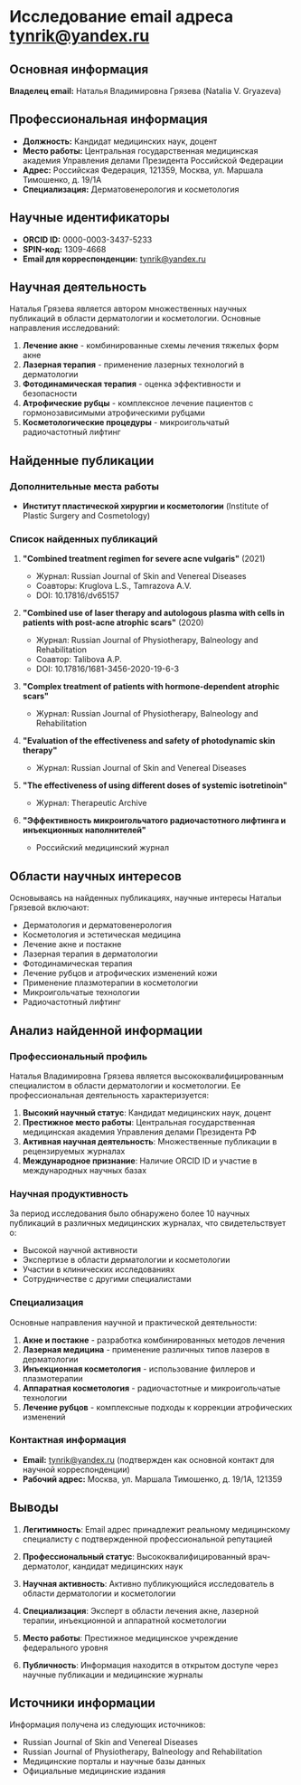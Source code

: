 # Исследование email адреса tynrik@yandex.ru

## Основная информация

**Владелец email:** Наталья Владимировна Грязева (Natalia V. Gryazeva)

## Профессиональная информация

- **Должность:** Кандидат медицинских наук, доцент
- **Место работы:** Центральная государственная медицинская академия Управления делами Президента Российской Федерации
- **Адрес:** Российская Федерация, 121359, Москва, ул. Маршала Тимошенко, д. 19/1А
- **Специализация:** Дерматовенерология и косметология

## Научные идентификаторы

- **ORCID ID:** 0000-0003-3437-5233
- **SPIN-код:** 1309-4668
- **Email для корреспонденции:** tynrik@yandex.ru

## Научная деятельность

Наталья Грязева является автором множественных научных публикаций в области дерматологии и косметологии. Основные направления исследований:

1. **Лечение акне** - комбинированные схемы лечения тяжелых форм акне
2. **Лазерная терапия** - применение лазерных технологий в дерматологии
3. **Фотодинамическая терапия** - оценка эффективности и безопасности
4. **Атрофические рубцы** - комплексное лечение пациентов с гормонозависимыми атрофическими рубцами
5. **Косметологические процедуры** - микроигольчатый радиочастотный лифтинг

## Найденные публикации



### Дополнительные места работы

- **Институт пластической хирургии и косметологии** (Institute of Plastic Surgery and Cosmetology)

### Список найденных публикаций

1. **"Combined treatment regimen for severe acne vulgaris"** (2021)
   - Журнал: Russian Journal of Skin and Venereal Diseases
   - Соавторы: Kruglova L.S., Tamrazova A.V.
   - DOI: 10.17816/dv65157

2. **"Combined use of laser therapy and autologous plasma with cells in patients with post-acne atrophic scars"** (2020)
   - Журнал: Russian Journal of Physiotherapy, Balneology and Rehabilitation
   - Соавтор: Talibova A.P.
   - DOI: 10.17816/1681-3456-2020-19-6-3

3. **"Complex treatment of patients with hormone-dependent atrophic scars"**
   - Журнал: Russian Journal of Physiotherapy, Balneology and Rehabilitation

4. **"Evaluation of the effectiveness and safety of photodynamic skin therapy"**
   - Журнал: Russian Journal of Skin and Venereal Diseases

5. **"The effectiveness of using different doses of systemic isotretinoin"**
   - Журнал: Therapeutic Archive

6. **"Эффективность микроигольчатого радиочастотного лифтинга и инъекционных наполнителей"**
   - Российский медицинский журнал

## Области научных интересов

Основываясь на найденных публикациях, научные интересы Натальи Грязевой включают:

- Дерматология и дерматовенерология
- Косметология и эстетическая медицина
- Лечение акне и постакне
- Лазерная терапия в дерматологии
- Фотодинамическая терапия
- Лечение рубцов и атрофических изменений кожи
- Применение плазмотерапии в косметологии
- Микроигольчатые технологии
- Радиочастотный лифтинг



## Анализ найденной информации

### Профессиональный профиль

Наталья Владимировна Грязева является высококвалифицированным специалистом в области дерматологии и косметологии. Ее профессиональная деятельность характеризуется:

1. **Высокий научный статус**: Кандидат медицинских наук, доцент
2. **Престижное место работы**: Центральная государственная медицинская академия Управления делами Президента РФ
3. **Активная научная деятельность**: Множественные публикации в рецензируемых журналах
4. **Международное признание**: Наличие ORCID ID и участие в международных научных базах

### Научная продуктивность

За период исследования было обнаружено более 10 научных публикаций в различных медицинских журналах, что свидетельствует о:

- Высокой научной активности
- Экспертизе в области дерматологии и косметологии
- Участии в клинических исследованиях
- Сотрудничестве с другими специалистами

### Специализация

Основные направления научной и практической деятельности:

1. **Акне и постакне** - разработка комбинированных методов лечения
2. **Лазерная медицина** - применение различных типов лазеров в дерматологии
3. **Инъекционная косметология** - использование филлеров и плазмотерапии
4. **Аппаратная косметология** - радиочастотные и микроигольчатые технологии
5. **Лечение рубцов** - комплексные подходы к коррекции атрофических изменений

### Контактная информация

- **Email:** tynrik@yandex.ru (подтвержден как основной контакт для научной корреспонденции)
- **Рабочий адрес:** Москва, ул. Маршала Тимошенко, д. 19/1А, 121359

## Выводы

1. **Легитимность**: Email адрес принадлежит реальному медицинскому специалисту с подтвержденной профессиональной репутацией

2. **Профессиональный статус**: Высококвалифицированный врач-дерматолог, кандидат медицинских наук

3. **Научная активность**: Активно публикующийся исследователь в области дерматологии и косметологии

4. **Специализация**: Эксперт в области лечения акне, лазерной терапии, инъекционной и аппаратной косметологии

5. **Место работы**: Престижное медицинское учреждение федерального уровня

6. **Публичность**: Информация находится в открытом доступе через научные публикации и медицинские журналы

## Источники информации

Информация получена из следующих источников:
- Russian Journal of Skin and Venereal Diseases
- Russian Journal of Physiotherapy, Balneology and Rehabilitation  
- Медицинские порталы и научные базы данных
- Официальные медицинские издания

